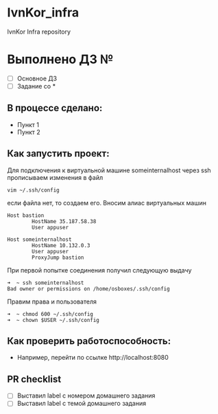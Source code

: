 # IvnKor_infra
IvnKor Infra repository
# Выполнено ДЗ №

 - [ ] Основное ДЗ
 - [ ] Задание со *

## В процессе сделано:
 - Пункт 1
 - Пункт 2

## Как запустить проект:
Для подключения к виртуальной машине someinternalhost через ssh прописываем изменения в файл 
```shell
vim ~/.ssh/config
```
если файла нет, то создаем его.
Вносим алиас виртуальных машин
```text
Host bastion
        HostName 35.187.58.38
        User appuser

Host someinternalhost
        HostName 10.132.0.3
        User appuser
        ProxyJump bastion
```
При первой попытке соединения получил следующую выдачу 
```shell
➜  ~ ssh someinternalhost 
Bad owner or permissions on /home/osboxes/.ssh/config
```
Правим права и пользователя
```shell
➜  ~ chmod 600 ~/.ssh/config
➜  ~ chown $USER ~/.ssh/config
```
## Как проверить работоспособность:
 - Например, перейти по ссылке http://localhost:8080

## PR checklist
 - [ ] Выставил label с номером домашнего задания
 - [ ] Выставил label с темой домашнего задания
